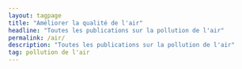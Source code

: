 ```yaml
---
layout: tagpage
title: "Améliorer la qualité de l'air"
headline: "Toutes les publications sur la pollution de l'air"
permalink: /air/
description: "Toutes les publications sur la pollution de l'air"
tag: pollution de l'air
---
```


